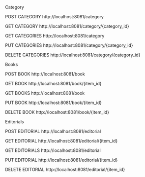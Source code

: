 Category

POST CATEGORY
http://localhost:8081/category

GET CATEGORY
http://localhost:8081/category/{category_id}

GET CATEGORIES
http://localhost:8081/category

PUT CATEGORIES
http://localhost:8081/category/{category_id}

DELETE CATEGORIES
http://localhost:8081/category/{category_id}

Books 

POST BOOK
http://localhost:8081/book

GET BOOK
http://localhost:8081/book/{item_id}

GET BOOKS
http://localhost:8081/book

PUT BOOK
http://localhost:8081/book/{item_id}

DELETE BOOK
http://localhost:8081/book/{item_id}

Editorials

POST EDITORIAL
http://localhost:8081/editorial

GET EDITORIAL
http://localhost:8081/editorial/{item_id}

GET EDITORIALS
http://localhost:8081/editorial

PUT EDITORIAL
http://localhost:8081/editorial/{item_id}

DELETE EDITORIAL
http://localhost:8081/editorial/{item_id}

